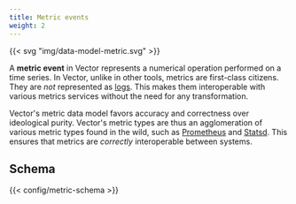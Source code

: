 ```yaml
---
title: Metric events
weight: 2
---
```


{{< svg "img/data-model-metric.svg" >}}

A **metric event** in Vector represents a numerical operation performed on a time series. In Vector, unlike in other tools, metrics are first-class citizens. They are *not* represented as [logs]. This makes them interoperable with various metrics services without the need for any transformation.

Vector's metric data model favors accuracy and correctness over ideological purity. Vector's metric types are thus an agglomeration of various metric types found in the wild, such as [Prometheus] and [Statsd]. This ensures that metrics are *correctly* interoperable between systems.

## Schema

{{< config/metric-schema >}}

[logs]: /docs/about/under-the-hood/architecture/data-model/log
[prometheus]: https://prometheus.io
[statsd]: https://github.com/statsd/statsd

